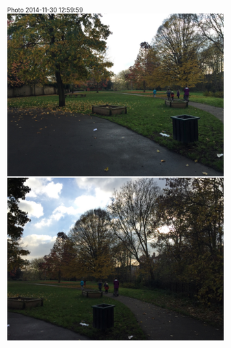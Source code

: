 <!--
title: Photo 2014-11-30 12:59:59
date: Sun Nov 30 2014 12:59:59 GMT+0000 (Greenwich Mean Time)
tags: walk,park
-->
Photo 2014-11-30 12:59:59
![](103975924397-0.jpg)
![](103975924397-1.jpg)
